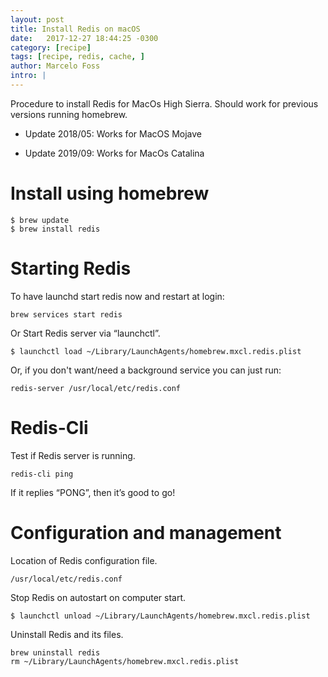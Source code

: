 ```yaml
---
layout: post
title: Install Redis on macOS
date:   2017-12-27 18:44:25 -0300
category: [recipe]
tags: [recipe, redis, cache, ]
author: Marcelo Foss
intro: |
---
```

Procedure to install Redis for MacOs High Sierra. Should work for previous versions running homebrew.
- Update 2018/05:
Works for MacOS Mojave

- Update 2019/09:
Works for MacOs Catalina

# Install using homebrew
```
$ brew update
$ brew install redis
```

# Starting Redis
To have launchd start redis now and restart at login:
```
brew services start redis
```

Or Start Redis server via “launchctl”.
```
$ launchctl load ~/Library/LaunchAgents/homebrew.mxcl.redis.plist
```

Or, if you don't want/need a background service you can just run:

```
redis-server /usr/local/etc/redis.conf
```

# Redis-Cli
Test if Redis server is running.

```
redis-cli ping
```
If it replies “PONG”, then it’s good to go!

# Configuration and management
Location of Redis configuration file.

```
/usr/local/etc/redis.conf
```

Stop Redis on autostart on computer start.
```
$ launchctl unload ~/Library/LaunchAgents/homebrew.mxcl.redis.plist
```

Uninstall Redis and its files.

```
brew uninstall redis
rm ~/Library/LaunchAgents/homebrew.mxcl.redis.plist
```
